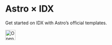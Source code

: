 # Astro × IDX

Get started on IDX with Astro’s official templates.

<a href="https://idx.google.com/new?template=https://github.com/withastro/astro.new/tree/main/.idx-templates/latest">
  <img height="32" alt="Open in IDX" src="https://cdn.idx.dev/btn/open_dark_32.svg">
</a>
